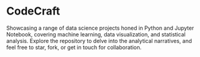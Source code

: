 # CodeCraft
Showcasing a range of data science projects honed in Python and Jupyter Notebook, covering machine learning, data visualization, and statistical analysis. Explore the repository to delve into the analytical narratives, and feel free to star, fork, or get in touch for collaboration.
